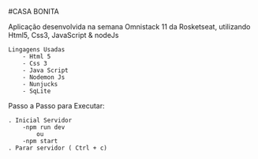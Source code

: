 #CASA BONITA

Aplicação desenvolvida na semana Omnistack 11 da Rosketseat, utilizando Html5, Css3, JavaScript & nodeJs

    Lingagens Usadas
        - Html 5
        - Css 3
        - Java Script
        - Nodemon Js
        - Nunjucks
        - SqLite

Passo a Passo para Executar:

    . Inicial Servidor
        -npm run dev 
            ou 
        -npm start   
    . Parar servidor ( Ctrl + c)